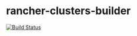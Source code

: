 # rancher-clusters-builder
[![Build Status](https://drone.support.tools/api/badges/SupportTools/rancher-cluster-builder/status.svg)](https://drone.support.tools/SupportTools/rancher-cluster-builder)
